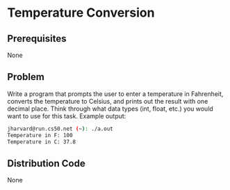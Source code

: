 # Temperature Conversion

## Prerequisites
None

## Problem
Write a program that prompts the user to enter a temperature in Fahrenheit, converts the temperature to Celsius, and prints out the result with one decimal place. Think through what data types (int, float, etc.) you would want to use for this task. Example output:  
```bash
jharvard@run.cs50.net (~): ./a.out
Temperature in F: 100
Temperature in C: 37.8
```

## Distribution Code
None